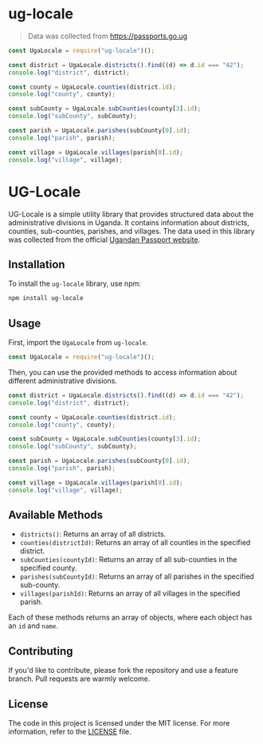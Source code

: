 # ug-locale

> Data was collected from https://passports.go.ug

```javascript
const UgaLocale = require("ug-locale")();

const district = UgaLocale.districts().find((d) => d.id === "42");
console.log("district", district);

const county = UgaLocale.counties(district.id);
console.log("county", county);

const subCounty = UgaLocale.subCounties(county[3].id);
console.log("subCounty", subCounty);

const parish = UgaLocale.parishes(subCounty[0].id);
console.log("parish", parish);

const village = UgaLocale.villages(parish[0].id);
console.log("village", village);
```
# UG-Locale

UG-Locale is a simple utility library that provides structured data about the administrative divisions in Uganda. It contains information about districts, counties, sub-counties, parishes, and villages. The data used in this library was collected from the official [Ugandan Passport website](https://passports.go.ug).

## Installation

To install the `ug-locale` library, use npm:

```bash
npm install ug-locale
```

## Usage

First, import the `UgaLocale` from `ug-locale`.

```javascript
const UgaLocale = require("ug-locale")();
```

Then, you can use the provided methods to access information about different administrative divisions.

```javascript
const district = UgaLocale.districts().find((d) => d.id === "42");
console.log("district", district);

const county = UgaLocale.counties(district.id);
console.log("county", county);

const subCounty = UgaLocale.subCounties(county[3].id);
console.log("subCounty", subCounty);

const parish = UgaLocale.parishes(subCounty[0].id);
console.log("parish", parish);

const village = UgaLocale.villages(parish[0].id);
console.log("village", village);
```

## Available Methods

- `districts()`: Returns an array of all districts.
- `counties(districtId)`: Returns an array of all counties in the specified district.
- `subCounties(countyId)`: Returns an array of all sub-counties in the specified county.
- `parishes(subCountyId)`: Returns an array of all parishes in the specified sub-county.
- `villages(parishId)`: Returns an array of all villages in the specified parish.

Each of these methods returns an array of objects, where each object has an `id` and `name`.

## Contributing

If you'd like to contribute, please fork the repository and use a feature branch. Pull requests are warmly welcome.

## License

The code in this project is licensed under the MIT license. For more information, refer to the [LICENSE](LICENSE) file.
